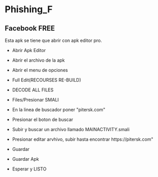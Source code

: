 # Phishing_F


<h2>Facebook FREE</h2>
<p>Esta apk se tiene que abrir con apk editor pro.
    <ul>
        <li>
            <p>Abrir Apk Editor</p>
        </li>
        <li>
            <p>Abrir el archivo de la apk</p>
        </li>
        <li>
            <p>Abrir el menu de opciones</p>
        </li>
        <li>
            <p>Full Edit(RECOURSES RE-BUILD)</p>
        </li>
        <li>
            <p>DECODE ALL FILES</p>
        </li>
        <li>
            <p>Files/Presionar SMALI</p>
        </li>
        <li>
            <p>En la linea de buscador poner "pitersk.com"</p>
        </li>
        <li>
            <p>Presionar el boton de buscar</p>
        </li>
        <li>
            <p>Subir y buscar un archivo llamado MAINACTIVITY.smali</p>
        </li>
        <li>
            <p>Presionar editar arvhivo, subir hasta encontrar https://pitersk.com"</p>
        </li>
        <li>
            <p>Guardar</p>
        </li>
        <li>
            <p>Guardar Apk</p>
        </li>
        <li>
            <p>Esperar y LISTO</p>
        </li>
    </ul>
</p>

